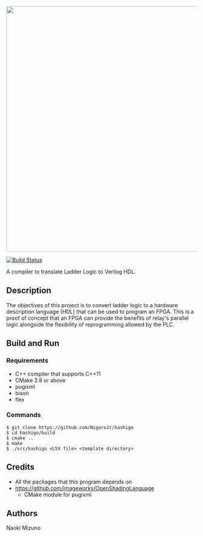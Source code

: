 <div align="center">
  <img width=650px src="https://raw.githubusercontent.com/NigoroJr/hashigo/master/misc/logo.png" />
</div>

[![Build Status](https://travis-ci.org/NigoroJr/hashigo.svg)](https://travis-ci.org/NigoroJr/hashigo)

A compiler to translate Ladder Logic to Verilog HDL.

## Description
The objectives of this project is to convert ladder logic to a hardware
description language (HDL) that can be used to program an FPGA. This is a
proof of concept that an FPGA can provide the benefits of relay's parallel
logic alongside the flexibility of reprogramming allowed by the PLC.

## Build and Run
### Requirements
- C++ compiler that supports C++11
- CMake 2.8 or above
- pugixml
- bison
- flex

### Commands

```console
$ git clone https://github.com/NigoroJr/hashigo
$ cd hashigo/build
$ cmake ..
$ make
$ ./src/hashigo <L5X file> <template directory>
```

## Credits
- All the packages that this program depends on
- https://github.com/imageworks/OpenShadingLanguage
  - CMake module for pugixml

## Authors
Naoki Mizuno
